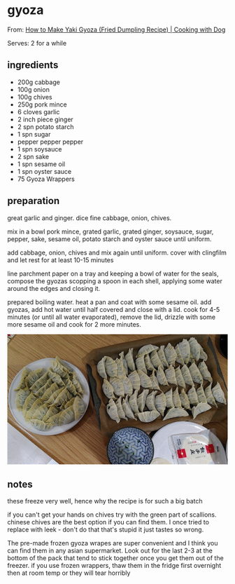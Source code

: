 # gyoza

From: [How to Make Yaki Gyoza (Fried Dumpling Recipe) | Cooking with Dog](https://youtu.be/r8MBX-SXnmg)

Serves: 2 for a while

## ingredients

- 200g cabbage
- 100g onion
- 100g chives
- 250g pork mince
- 6 cloves garlic
- 2 inch piece ginger
- 2 spn potato starch
- 1 spn sugar
- pepper pepper pepper
- 1 spn soysauce
- 2 spn sake
- 1 spn sesame oil
- 1 spn oyster sauce
- 75 Gyoza Wrappers

## preparation

great garlic and ginger. dice fine cabbage, onion, chives.

mix in a bowl pork mince, grated garlic, grated ginger, soysauce, sugar, pepper, sake, sesame oil, potato starch and oyster sauce until uniform.

add cabbage, onion, chives and mix again until uniform. cover with clingfilm and let rest for at least 10-15 minutes

line parchment paper on a tray and keeping a bowl of water for the seals, compose the gyozas scopping a spoon in each shell, applying some water around the edges and closing it.

prepared boiling water. heat a pan and coat with some sesame oil.
add gyozas, add hot water until half covered and close with a lid. cook for 4-5 minutes (or until all water evaporated), remove the lid, drizzle with some more sesame oil and cook for 2 more minutes.

![gyoza](https://github.com/caligin/actual-cookbook/blob/master/img/gyoza.jpg "gyoza")

## notes

these freeze very well, hence why the recipe is for such a big batch

if you can't get your hands on chives try with the green part of scallions. chinese chives are the best option if you can find them. I once tried to replace with leek - don't do that that's stupid it just tastes so wrong.

The pre-made frozen gyoza wrapes are super convenient and I think you can find them in any asian supermarket. Look out for the last 2-3 at the bottom of the pack that tend to stick together once you get them out of the freezer.
if you use frozen wrappers, thaw them in the fridge first overnight then at room temp or they will tear horribly
